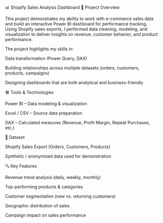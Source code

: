 📊 Shopify Sales Analysis Dashboard
📌 Project Overview

This project demonstrates my ability to work with e-commerce sales data and build an interactive Power BI dashboard for performance tracking. Using Shopify sales exports, I performed data cleaning, modeling, and visualization to deliver insights on revenue, customer behavior, and product performance.

The project highlights my skills in:

Data transformation (Power Query, DAX)

Building relationships across multiple datasets (orders, customers, products, campaigns)

Designing dashboards that are both analytical and business-friendly

🛠 Tools & Technologies

Power BI – Data modeling & visualization

Excel / CSV – Source data preparation

DAX – Calculated measures (Revenue, Profit Margin, Repeat Purchases, etc.)

📂 Dataset

Shopify Sales Export (Orders, Customers, Products)

Synthetic / anonymized data used for demonstration

🔍 Key Features

Revenue trend analysis (daily, weekly, monthly)

Top-performing products & categories

Customer segmentation (new vs. returning customers)

Geographic distribution of sales

Campaign impact on sales performance

